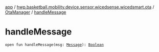 [app](../../index.md) / [hwp.basketball.mobility.device.sensor.wicedsense.wicedsmart.ota](../index.md) / [OtaManager](index.md) / [handleMessage](.)

# handleMessage

`open fun handleMessage(msg: `[`Message`](https://developer.android.com/reference/android/os/Message.html)`): `[`Boolean`](https://kotlinlang.org/api/latest/jvm/stdlib/kotlin/-boolean/index.html)